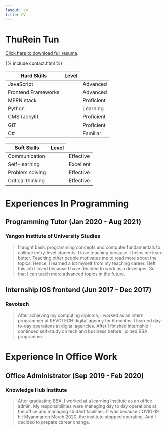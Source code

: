 ```yaml
---
layout: cv
title: CV
---
```


# ThuRein Tun
[Click here to download full resume](/cv.pdf).

{% include contact.html %}

<table class="table">
  <thead>
    <tr>
      <th>Hard Skills</th>
      <th>Level</th>
    </tr>
  </thead>
  <tbody>
    <tr>
      <td>JavaScript</td>
      <td>
        <i class="fa-solid fa-star"></i>
        <i class="fa-solid fa-star"></i>
        <i class="fa-solid fa-star"></i>
        <i class="fa-solid fa-star"></i>
      </td>
      <td>Advanced</td>
    </tr>
    <tr>
      <td>Frontend Frameworks</td>
      <td>
        <i class="fa-solid fa-star"></i>
        <i class="fa-solid fa-star"></i>
        <i class="fa-solid fa-star"></i>
        <i class="fa-solid fa-star"></i>
      </td>
      <td>Advanced</td>
    </tr>
    <tr>
      <td>MERN stack</td>
      <td>
        <i class="fa-solid fa-star"></i>
        <i class="fa-solid fa-star"></i>
        <i class="fa-solid fa-star"></i>
      </td>
      <td>Proficient</td>
    </tr>
    <tr>
      <td>Python</td>
      <td>
        <i class="fa-solid fa-star"></i>
        <i class="fa-solid fa-star"></i>
      </td>
      <td>Learning</td>
    </tr>
    <tr>
      <td>CMS (Jekyll)</td>
      <td>
        <i class="fa-solid fa-star"></i>
        <i class="fa-solid fa-star"></i>
        <i class="fa-solid fa-star"></i>
      </td>
      <td>Proficient</td>
    </tr>
    <tr>
      <td>GIT</td>
      <td>
        <i class="fa-solid fa-star"></i>
        <i class="fa-solid fa-star"></i>
        <i class="fa-solid fa-star"></i>
      </td>
      <td>Proficient</td>
    </tr>
    <tr>
      <td>C#</td>
      <td>
        <i class="fa-solid fa-star"></i>
      </td>
      <td>Familiar</td>
    </tr>
  </tbody>
</table>

<table class="table">
  <thead>
    <tr>
      <th>Soft Skills</th>
      <th>Level</th>
    </tr>
  </thead>
  <tbody>
    <tr>
      <td>Communication</td>
      <td>
        <i class="fa-solid fa-star"></i>
        <i class="fa-solid fa-star"></i>
        <i class="fa-solid fa-star"></i>
      </td>
      <td>Effective</td>
    </tr>
    <tr>
      <td>Self-learning</td>
      <td>
        <i class="fa-solid fa-star"></i>
        <i class="fa-solid fa-star"></i>
        <i class="fa-solid fa-star"></i>
        <i class="fa-solid fa-star"></i>
      </td>
      <td>Excellent</td>
    </tr>
    <tr>
      <td>Problem solving</td>
      <td>
        <i class="fa-solid fa-star"></i>
        <i class="fa-solid fa-star"></i>
        <i class="fa-solid fa-star"></i>
      </td>
      <td>Effective</td>
    </tr>
    <tr>
      <td>Critical thinking</td>
      <td>
        <i class="fa-solid fa-star"></i>
        <i class="fa-solid fa-star"></i>
        <i class="fa-solid fa-star"></i>
      </td>
      <td>Effective</td>
    </tr>
  </tbody>
</table>

# Experiences In Programming
## Programming Tutor (Jan 2020 - Aug 2021)
### Yangon Institute of University Studies 
> I taught basic programming concepts and computer fundamentals to college entry-level  students. I love teaching because it helps me learn better. Teaching other people motivates me to read more about the topics. Hence, I learned a lot myself from my teaching career. I left this job I loved because I have decided to work as a developer. So that I can teach more advanced topics in the future.

## Internship IOS frontend (Jun 2017 - Dec 2017)
### Revotech
> After achieving my computing diploma, I worked as an intern programmer at REVOTECH
digital agency for 6 months. I learned day-to-day operations at digital agencies.
After I finished internship I continued self-study on tech and business before I joined BBA
programme.

# Experience In Office Work
## Office Administrator (Sep 2019 - Feb 2020)
### Knowledge Hub Institute
> After graduating BBA, I worked at a learning Institute as an office admin. My
responsibilities were managing day to day operations at the office and managing
student facilities. It was because COVID-19 hit Myanmar on March 2020, the institute
stopped operating. And I decided to prepare career change.

